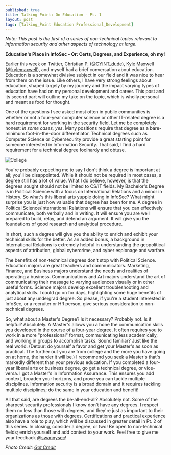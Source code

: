 ```yaml
---
published: true
title: Talking Point: On Education - Pt. 1
layout: post
tags: [Talking_Point Education Professional_Development]
---
```

*Note: This post is the first of a series of non-technical topics relevant to information security and other aspects of technology at large.*

**Education's Place in InfoSec - Or: Certs, Degrees, and Experience, oh my!**

Earlier this week on Twitter, Christian P. ([@CYINT_dude](https://twitter.com/CYINT_dude)), Kyle Maxwell ([@kylemaxwell](https://twitter.com/kylemaxwell)), and myself had a brief conversation about education.  Education is a somewhat divisive subject in our field and it was nice to hear from them on the issue.  Like others, I have very strong feelings about education, shaped largely by my journey and the impact varying types of education have had on my personal development and career.  This post and its second part will outline my take on the topic, which is wholly personal and meant as food for thought.

One of the questions I see asked most often in public communities is whether or not a four-year computer science or other IT-related degree is a hard requirement for working in the security field.  Let me be completely honest: *in some cases, yes*.  Many positions require that degree as a bare-minimum foot-in-the-door differentiator.  Technical degrees such as Computer Science or Cybersecurity provide a great starting point for someone interested in Information Security.  That said, I find a hard requirement for a technical degree foolhardy and obtuse.

![College](https://swannysec.github.io/public/college.jpg)

You're probably expecting me to say I don't think a degree is important at all; you'll be disappointed.  While it should not be required in most cases, a degree still has a lot of value.  What I do believe, however, is that the degrees sought should not be limited to CS/IT fields.  My Bachelor's Degree is in Political Science with a focus on International Relations and a minor in History.  So what's this liberal arts yuppie doing in InfoSec?  What might surprise you is just how valuable that degree has been for me.  A degree in Political Science/International Relations will ensure that you can effectively communicate, both verbally and in writing.  It will ensure you are well prepared to build, relay, and defend an argument.  It will give you the foundations of good research and analytical procedure.  

In short, such a degree will give you the ability to enrich and exhibit your technical skills for the better.  As an added bonus, a background in International Relations is extremely helpful in understanding the geopolitical aspects of attribution, global cybercrime, and cyber espionage and warfare.

The benefits of non-technical degrees don't stop with Political Science.  Education majors are great teachers and communicators.  Marketing, Finance, and Business majors understand the needs and realities of operating a business.  Communications and Art majors understand the art of communicating their message to varying audiences visually or in other useful forms.  Science majors develop excellent troubleshooting and analytical skills.  I could go on for days, highlighting some huge benefits of just about any undergrad degree.  So please, if you're a student interested in InfoSec, or a recruiter or HR person, give serious consideration to non-technical degrees.

So, what about a Master's Degree?  Is it necessary?  Probably not.  Is it helpful? Absolutely.  A Master's allows you a hone the communication skills you developed in the course of a four-year degree.  It often requires you to work in a more "professional" format, communicating less academically, and working in groups to accomplish tasks.  Sound familiar?  Just like the real world.  (Detour: do yourself a favor and get your Master's as soon as practical.  The further out you are from college and the more you have going on at home, the harder it will be.)  I recommend you seek a Master's that's markedly different than your previous education.  If you completed a four-year liberal arts or business degree, go get a technical degree, or vice-versa.  I got a Master's in Information Assurance.  This ensures you add context, broaden your horizons, and prove you can tackle multiple disciplines.  Information security is a broad domain and it requires tackling multiple disciplines; do the same in your education and benefit!

All that said, are degrees the be-all-end-all?  Absolutely not.  Some of the sharpest security professionals I know don't have any degrees.  I respect them no less than those with degrees, and they're just as important to their organizations as those with degrees.  Certifications and practical experience also have a role to play, which will be discussed in greater detail in Pt. 2 of this series.  In closing, consider a degree, or two!  Be open to non-technical fields; enrich yourself and add context to your work.  Feel free to give me your feedback [@swannysec](https://twitter.com/swannysec)!


*Photo Credit: [Got Credit](https://www.gotcredit.com)*
